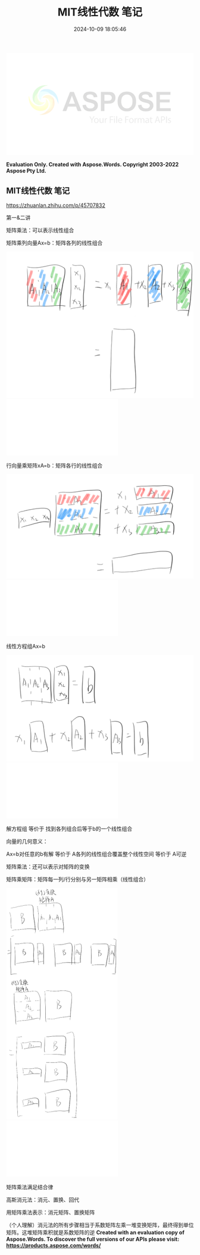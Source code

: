 ﻿---
title: MIT线性代数 笔记
date: 2024-10-09 18:05:46
tags:
---

![](MIT%E7%BA%BF%E6%80%A7%E4%BB%A3%E6%95%B0%20%E7%AC%94%E8%AE%B0.001.png)

**Evaluation Only. Created with Aspose.Words. Copyright 2003-2022 Aspose Pty Ltd.**
## **MIT线性代数 笔记﻿**
https://zhuanlan.zhihu.com/p/45707832

第一&二讲

矩阵乘法：可以表示线性组合

矩阵乘列向量Ax=b：矩阵各列的线性组合

![](MIT%E7%BA%BF%E6%80%A7%E4%BB%A3%E6%95%B0%20%E7%AC%94%E8%AE%B0.002.png)![](MIT%E7%BA%BF%E6%80%A7%E4%BB%A3%E6%95%B0%20%E7%AC%94%E8%AE%B0.003.png)

行向量乘矩阵xA=b：矩阵各行的线性组合

![](MIT%E7%BA%BF%E6%80%A7%E4%BB%A3%E6%95%B0%20%E7%AC%94%E8%AE%B0.004.png)![](MIT%E7%BA%BF%E6%80%A7%E4%BB%A3%E6%95%B0%20%E7%AC%94%E8%AE%B0.003.png)

线性方程组Ax=b

![](MIT%E7%BA%BF%E6%80%A7%E4%BB%A3%E6%95%B0%20%E7%AC%94%E8%AE%B0.005.png)![](MIT%E7%BA%BF%E6%80%A7%E4%BB%A3%E6%95%B0%20%E7%AC%94%E8%AE%B0.003.png)

解方程组 等价于 找到各列组合后等于b的一个线性组合

向量的几何意义：

Ax=b对任意的b有解 等价于 A各列的线性组合覆盖整个线性空间 等价于 A可逆

矩阵乘法：还可以表示对矩阵的变换

矩阵乘矩阵：矩阵每一列/行分别与另一矩阵相乘（线性组合）

![](MIT%E7%BA%BF%E6%80%A7%E4%BB%A3%E6%95%B0%20%E7%AC%94%E8%AE%B0.006.png)![](MIT%E7%BA%BF%E6%80%A7%E4%BB%A3%E6%95%B0%20%E7%AC%94%E8%AE%B0.003.png)

矩阵乘法满足结合律

高斯消元法：消元、置换、回代

用矩阵乘法表示：消元矩阵、置换矩阵

（个人理解）消元法的所有步骤相当于系数矩阵左乘一堆变换矩阵，最终得到单位矩阵。这堆矩阵乘积就是系数矩阵的逆
**Created with an evaluation copy of Aspose.Words. To discover the full versions of our APIs please visit: https://products.aspose.com/words/**
